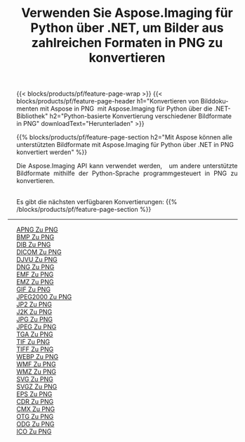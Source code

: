 ﻿---
title: Verwenden Sie Aspose.Imaging für Python über .NET, um Bilder aus zahlreichen Formaten in PNG zu konvertieren 
weight: 3920
url: /de/python-net/conversion/to/png 
lang: de
langdirlevel: 2
locales: zh-hans,ja,it,ru,de,es,fr,nl,id,lt,pl,pt,vi,tr,ko,zh-hant,ar,hi,th,sv,cs,uk,he
description: Sie können Aspose.Imaging für Python über die .NET-Bibliothek verwenden, um eine Vielzahl von Formaten in PNG zu konvertieren.
---

{{< blocks/products/pf/feature-page-wrap >}}
{{< blocks/products/pf/feature-page-header h1="Konvertieren von Bilddokumenten mit Aspose in PNG  mit Aspose.Imaging für Python über die .NET-Bibliothek" h2="Python-basierte Konvertierung verschiedener Bildformate in PNG" downloadText="Herunterladen" >}}


{{% blocks/products/pf/feature-page-section  h2="Mit Aspose können alle unterstützten Bildformate mit Aspose.Imaging für Python über .NET in PNG konvertiert werden" %}}
<p align=justify>Die Aspose.Imaging API kann verwendet werden,   um andere unterstützte Bildformate mithilfe der Python-Sprache programmgesteuert in PNG zu konvertieren.</p>
<br/>
Es gibt die nächsten verfügbaren Konvertierungen:
{{% /blocks/products/pf/feature-page-section %}}
<div class="container-fluid productfamilypage bg-gray">
    <div class="convertypes bg-gray agp-content section">
        <div class="container">
		<hr style="margin-left:-20px;"/>
		<div class="row other-converters">
		    <div class='col-md-2 other-converter remove-lp remove-rp'><a href="/imaging/de/python-net/conversion/apng-to-png" >APNG Zu PNG</a></div>
<div class='col-md-2 other-converter remove-lp remove-rp'><a href="/imaging/de/python-net/conversion/bmp-to-png" >BMP Zu PNG</a></div>
<div class='col-md-2 other-converter remove-lp remove-rp'><a href="/imaging/de/python-net/conversion/dib-to-png" >DIB Zu PNG</a></div>
<div class='col-md-2 other-converter remove-lp remove-rp'><a href="/imaging/de/python-net/conversion/dicom-to-png" >DICOM Zu PNG</a></div>
<div class='col-md-2 other-converter remove-lp remove-rp'><a href="/imaging/de/python-net/conversion/djvu-to-png" >DJVU Zu PNG</a></div>
<div class='col-md-2 other-converter remove-lp remove-rp'><a href="/imaging/de/python-net/conversion/dng-to-png" >DNG Zu PNG</a></div>
<div class='col-md-2 other-converter remove-lp remove-rp'><a href="/imaging/de/python-net/conversion/emf-to-png" >EMF Zu PNG</a></div>
<div class='col-md-2 other-converter remove-lp remove-rp'><a href="/imaging/de/python-net/conversion/emz-to-png" >EMZ Zu PNG</a></div>
<div class='col-md-2 other-converter remove-lp remove-rp'><a href="/imaging/de/python-net/conversion/gif-to-png" >GIF Zu PNG</a></div>
<div class='col-md-2 other-converter remove-lp remove-rp'><a href="/imaging/de/python-net/conversion/jpeg2000-to-png" >JPEG2000 Zu PNG</a></div>
<div class='col-md-2 other-converter remove-lp remove-rp'><a href="/imaging/de/python-net/conversion/jp2-to-png" >JP2 Zu PNG</a></div>
<div class='col-md-2 other-converter remove-lp remove-rp'><a href="/imaging/de/python-net/conversion/j2k-to-png" >J2K Zu PNG</a></div>
<div class='col-md-2 other-converter remove-lp remove-rp'><a href="/imaging/de/python-net/conversion/jpg-to-png" >JPG Zu PNG</a></div>
<div class='col-md-2 other-converter remove-lp remove-rp'><a href="/imaging/de/python-net/conversion/jpeg-to-png" >JPEG Zu PNG</a></div>
<div class='col-md-2 other-converter remove-lp remove-rp'><a href="/imaging/de/python-net/conversion/tga-to-png" >TGA Zu PNG</a></div>
<div class='col-md-2 other-converter remove-lp remove-rp'><a href="/imaging/de/python-net/conversion/tif-to-png" >TIF Zu PNG</a></div>
<div class='col-md-2 other-converter remove-lp remove-rp'><a href="/imaging/de/python-net/conversion/tiff-to-png" >TIFF Zu PNG</a></div>
<div class='col-md-2 other-converter remove-lp remove-rp'><a href="/imaging/de/python-net/conversion/webp-to-png" >WEBP Zu PNG</a></div>
<div class='col-md-2 other-converter remove-lp remove-rp'><a href="/imaging/de/python-net/conversion/wmf-to-png" >WMF Zu PNG</a></div>
<div class='col-md-2 other-converter remove-lp remove-rp'><a href="/imaging/de/python-net/conversion/wmz-to-png" >WMZ Zu PNG</a></div>
<div class='col-md-2 other-converter remove-lp remove-rp'><a href="/imaging/de/python-net/conversion/svg-to-png" >SVG Zu PNG</a></div>
<div class='col-md-2 other-converter remove-lp remove-rp'><a href="/imaging/de/python-net/conversion/svgz-to-png" >SVGZ Zu PNG</a></div>
<div class='col-md-2 other-converter remove-lp remove-rp'><a href="/imaging/de/python-net/conversion/eps-to-png" >EPS Zu PNG</a></div>
<div class='col-md-2 other-converter remove-lp remove-rp'><a href="/imaging/de/python-net/conversion/cdr-to-png" >CDR Zu PNG</a></div>
<div class='col-md-2 other-converter remove-lp remove-rp'><a href="/imaging/de/python-net/conversion/cmx-to-png" >CMX Zu PNG</a></div>
<div class='col-md-2 other-converter remove-lp remove-rp'><a href="/imaging/de/python-net/conversion/otg-to-png" >OTG Zu PNG</a></div>
<div class='col-md-2 other-converter remove-lp remove-rp'><a href="/imaging/de/python-net/conversion/odg-to-png" >ODG Zu PNG</a></div>
<div class='col-md-2 other-converter remove-lp remove-rp'><a href="/imaging/de/python-net/conversion/ico-to-png" >ICO Zu PNG</a></div>
                </div>
        </div>
    </div>
</div>
<br/>

